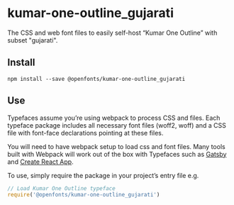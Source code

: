 
# kumar-one-outline_gujarati

The CSS and web font files to easily self-host “Kumar One Outline” with subset "gujarati".

## Install

`npm install --save @openfonts/kumar-one-outline_gujarati`

## Use

Typefaces assume you’re using webpack to process CSS and files. Each typeface
package includes all necessary font files (woff2, woff) and a CSS file with
font-face declarations pointing at these files.

You will need to have webpack setup to load css and font files. Many tools built
with Webpack will work out of the box with Typefaces such as [Gatsby](https://github.com/gatsbyjs/gatsby)
and [Create React App](https://github.com/facebookincubator/create-react-app).

To use, simply require the package in your project’s entry file e.g.

```javascript
// Load Kumar One Outline typeface
require('@openfonts/kumar-one-outline_gujarati')
```
